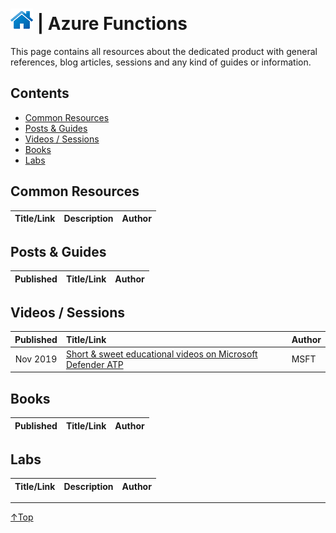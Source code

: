 # [![Home](/img/home.png)](../README.md "Home") | Azure Functions

This page contains all resources about the dedicated product with general references, blog articles, sessions and any kind of guides or information.

## Contents
- [Common Resources](#common-resource)
- [Posts & Guides](#posts-&-guides)
- [Videos / Sessions](#videos-/-sessions)
- [Books](#books)
- [Labs](#labs)


## Common Resources
| Title/Link | Description | Author |
| :--------: | :---------- | :----- |

## Posts & Guides
| Published | Title/Link | Author |
| :-------: | :--------- | :----- |

## Videos / Sessions
| Published | Title/Link                                                                                                                                                                                            | Author |
| :-------: | :---------------------------------------------------------------------------------------------------------------------------------------------------------------------------------------------------- | :----- |
| Nov 2019  | [Short & sweet educational videos on Microsoft Defender ATP](https://techcommunity.microsoft.com/t5/microsoft-defender-atp/short-amp-sweet-educational-videos-on-microsoft-defender-atp/ba-p/1021978) | MSFT   |

## Books
| Published | Title/Link | Author |
| :-------: | :--------- | :----- |

## Labs
| Title/Link | Description | Author |
| :--------: | :---------- | :----- |
___
 <a href="#top" title="Back to the top.">↑Top</a>

